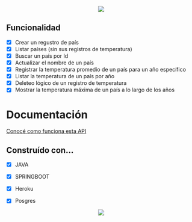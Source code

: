 <p align="center">
  <img src="https://user-images.githubusercontent.com/63796774/89105611-e2e17d00-d3f8-11ea-8afa-60b0aed9c37f.png">
</p>

## Funcionalidad

- [x] Crear un regustro de país
- [x] Listar países (sin sus registros de temperatura)
- [x] Buscar un país por Id 
- [x] Actualizar el nombre de un país
- [x] Registrar la temperatura promedio de un país para un año específico
- [x] Listar la temperatura de un país por año
- [x] Deleteo lógico de un registro de temperatura
- [x] Mostrar la temperatura máxima de un país a lo largo de los años

# Documentación

[Conocé como funciona esta API](https://documenter.getpostman.com/view/11716574/T1Dv8uXn)


## Construído con…
- [x] JAVA
- [x] SPRINGBOOT
- [x] Heroku
- [x] Posgres


<p align="center">
  <img src="https://user-images.githubusercontent.com/63796774/89109139-e420a300-d414-11ea-88f8-4c681ca6ce4b.gif">
</p>

